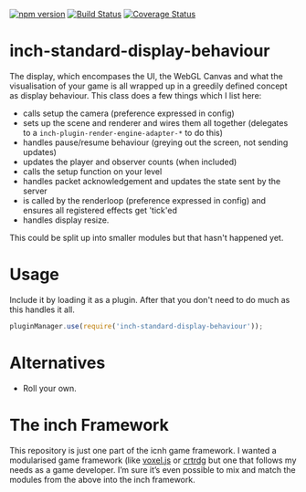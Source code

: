 [![npm version](https://badge.fury.io/js/inch-standard-display-behaviour.svg)](http://badge.fury.io/js/inch-standard-display-behaviour)
[![Build Status](https://travis-ci.org/distributedlife/inch-plugin-display-behaviour-standard.svg?branch=master)](https://travis-ci.org/distributedlife/inch-plugin-display-behaviour-standard)
[![Coverage Status](https://img.shields.io/coveralls/distributedlife/inch-plugin-display-behaviour-standard.svg)](https://coveralls.io/r/distributedlife/inch-plugin-display-behaviour-standard?branch=master)

# inch-standard-display-behaviour
The display, which encompases the UI, the WebGL Canvas and what the visualisation of your game is all wrapped up in a greedily defined concept as display behaviour. This class does a few things which I list here:

- calls setup the camera (preference expressed in config)
- sets up the scene and renderer and wires them all together (delegates to a `inch-plugin-render-engine-adapter-*` to do this)
- handles pause/resume behaviour (greying out the screen, not sending updates)
- updates the player and observer counts (when included)
- calls the setup function on your level
- handles packet acknowledgement and updates the state sent by the server
- is called by the renderloop (preference expressed in config) and ensures all registered effects get 'tick'ed
- handles display resize.

This could be split up into smaller modules but that hasn't happened yet.

# Usage
Include it by loading it as a plugin. After that you don't need to do much as this handles it all.

```javascript
pluginManager.use(require('inch-standard-display-behaviour'));
```

# Alternatives
- Roll your own.

# The inch Framework
This repository is just one part of the icnh game framework. I wanted a modularised game framework (like [voxel.js](http://voxeljs.com) or [crtrdg](http://crtrdg.com/) but one that follows my needs as a game developer. I’m sure it’s even possible to mix and match the modules from the above into the inch framework.